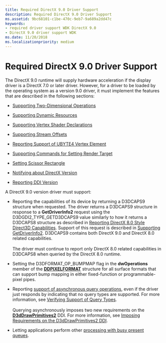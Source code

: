 ```yaml
---
title: Required DirectX 9.0 Driver Support
description: Required DirectX 9.0 Driver Support
ms.assetid: 9bc68101-c1be-470c-9eb7-9a689a2dd47c
keywords:
- required driver support WDK DirectX 9.0
- DirectX 9.0 driver support WDK
ms.date: 11/20/2018
ms.localizationpriority: medium
---
```


# Required DirectX 9.0 Driver Support

The DirectX 9.0 runtime will supply hardware acceleration if the display driver is a DirectX 7.0 or later driver. However, for a driver to be loaded by the operating system as a version 9.0 driver, it must implement the features that are described in the following sections:

- [Supporting Two-Dimensional Operations](supporting-two-dimensional-operations.md)

- [Supporting Dynamic Resources](supporting-dynamic-resources.md)

- [Supporting Vertex Shader Declarations](supporting-vertex-shader-declarations.md)

- [Supporting Stream Offsets](supporting-stream-offsets.md)

- [Reporting Support of UBYTE4 Vertex Element](reporting-support-of-ubyte4-vertex-element.md)

- [Supporting Commands for Setting Render Target](supporting-commands-for-setting-render-target.md)

- [Setting Scissor Rectangle](setting-scissor-rectangle.md)

- [Notifying about DirectX Version](notifying-about-directx-version.md)

- [Reporting DDI Version](reporting-ddi-version.md)

A DirectX 9.0 version driver must support:

-   Reporting the capabilities of its device by returning a D3DCAPS9 structure when requested. The driver returns a D3DCAPS9 structure in response to a **GetDriverInfo2** request using the D3DGDI2\_TYPE\_GETD3DCAPS9 value similarly to how it returns a D3DCAPS8 structure as described in [Reporting DirectX 8.0 Style Direct3D Capabilities](reporting-directx-8-0-style-direct3d-capabilities.md). Support of this request is described in [Supporting GetDriverInfo2](supporting-getdriverinfo2.md). D3DCAPS9 contains both DirectX 9.0 and DirectX 8.0 related capabilities.<br/><br/>The driver must continue to report only DirectX 8.0 related capabilities in D3DCAPS8 when queried by the DirectX 8.0 runtime.

-   Setting the D3DFORMAT\_OP\_BUMPMAP flag in the **dwOperations** member of the [**DDPIXELFORMAT**](/windows-hardware/drivers/ddi/ksmedia/ns-ksmedia-_ddpixelformat) structure for all surface formats that can support bump mapping in either fixed-function or programmable-pixel pipes.

-   Reporting [support of asynchronous query operations](supporting-asynchronous-query-operations.md), even if the driver just responds by indicating that no query types are supported. For more information, see [Verifying Support of Query Types](verifying-support-of-query-types.md).<br/><br/>Querying asynchronously imposes two new requirements on the [**D3dDrawPrimitives2**](/windows-hardware/drivers/ddi/d3dhal/nc-d3dhal-lpd3dhal_drawprimitives2cb) DDI. For more information, see [Imposing Requirements on the D3dDrawPrimitives2 DDI](imposing-requirements-on-the-d3ddrawprimitives2-ddi.md).

-   Letting applications perform other [processing with busy present queues](processing-with-busy-present-queues.md).